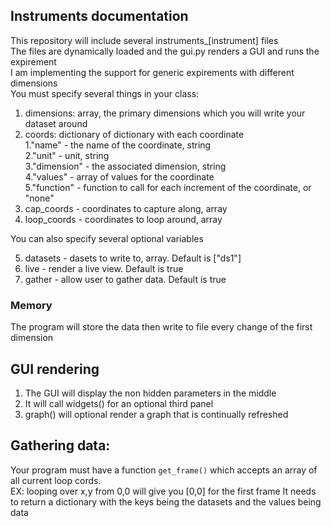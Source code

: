 ## Instruments documentation

This repository will include several instruments_[instrument] files  
The files are dynamically loaded and the gui.py renders a GUI and runs the expirement  
I am implementing the support for generic expirements with different dimensions  
You must specify several things in your class:

1. dimensions: array, the primary dimensions which you will write your dataset around
2. coords: dictionary of dictionary with each coordinate  
   1."name" - the name of the coordinate, string  
   2."unit" - unit, string  
   3."dimension" - the associated dimension, string  
   4."values" - array of values for the coordinate  
   5."function" - function to call for each increment of the coordinate, or "none"
3. cap_coords - coordinates to capture along, array
4. loop_coords - coordinates to loop around, array

You can also specify several optional variables

5. datasets - dasets to write to, array. Default is ["ds1"]
6. live - render a live view. Default is true
7. gather - allow user to gather data. Default is true

### Memory

The program will store the data then write to file every change of the first dimension

## GUI rendering

1. The GUI will display the non hidden parameters in the middle
2. It will call widgets() for an optional third panel
3. graph() will optional render a graph that is continually refreshed

## Gathering data:

Your program must have a function `get_frame()` which accepts an array of all current loop cords.  
EX: looping over x,y from 0,0 will give you [0,0] for the first frame It needs to return a dictionary with the keys
being the datasets and the values being data 